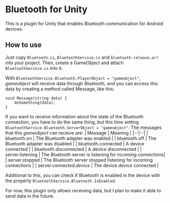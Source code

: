 ﻿# Bluetooth for Unity
This is a plugin for Unity that enables Bluetooth communication for Android devices.
## How to use
Just copy `Bluetooth.cs`, `BluetoothService.cs` and `bluetooth-release.arr` into your project. Then, create a GameObject and attach `BluetoothService.cs` into it.

With `BluetoothService.Bluetooth.PlayerObject = "gameobject"`, *gameobject* will receive data through Bluetooth, and you can access this data by creating a method called Message, like this:

    void Message(string data) {
	    DoSomething(data);
    }

If you want to receive information about the state of the Bluetooth connection, you have to do the same thing, but this time setting `BluetoothService.Bluetooth.ServerObject = "gameobject"`. The messages that this *gameobject* can receive are:
| Message | Meaning |
|--|--|
| bluetooth.on | The Bluetooth adapter was enabled |
| bluetooth.off | The Bluetooth adapter was disabled |
| bluetooth.connected | A device connected |
| bluetooth.disconnected | A device disconnected |
| server.listening | The Bluetooth server is listening for incoming connections|
| server.stopped | The Bluetooth server stopped listening for incoming connections |
| server.connected.*device* | The device *device* connected |

Additional to this, you can check if Bluetooth is enabled in the device with the property `BluetoothService.Bluetooth.IsEnabled`.

For now, this plugin only allows receiving data, but I plan to make it able to send data in the future.
